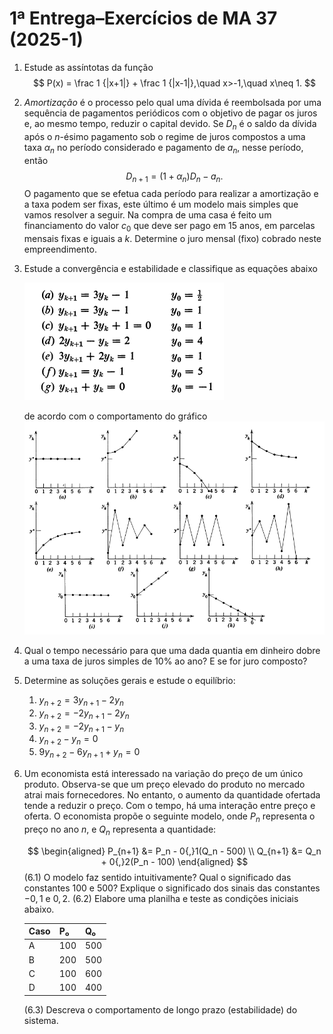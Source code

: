 # 1ª Entrega–Exercícios de MA 37 (2025-1)

1. Estude as assíntotas da função 
   $$
   P(x) = \frac 1 {|x+1|} + \frac 1 {|x-1|},\quad x>-1,\quad x\neq 1.
   $$

2. *Amortização* é o processo pelo qual uma dívida é reembolsada por uma sequência de pagamentos periódicos com o objetivo de pagar os juros e, ao mesmo tempo, reduzir o capital devido. Se $D_n$ é o saldo da dívida após o $n$-ésimo pagamento sob o regime de juros compostos a uma taxa $\alpha_n$ no período considerado e pagamento de $a_n$, nesse período, então 
   $$
   D_{n+1} = (1+\alpha_n)D_{n} - a_n.
   $$
   O pagamento que se efetua cada período para realizar a amortização e a taxa podem ser fixas, este último é um modelo mais simples que vamos resolver a seguir. Na compra de uma casa é feito um  financiamento do valor $c_0$ que deve ser pago em 15 anos, em parcelas mensais fixas e iguais a $k$. Determine o juro mensal (fixo) cobrado neste empreendimento.

3. Estude a convergência e estabilidade e classifique as equações abaixo

   ![dasd](./image-20250410175640097.png)

   de acordo com o comportamento do gráfico 
   ![image-20250410175905407](./image-20250410175905407.png)

4. Qual o tempo necessário para que uma dada quantia em dinheiro dobre a uma taxa de juros simples de 10% ao ano? E se for juro composto?
5. Determine as soluções gerais e estude o equilíbrio:

   1. $y_{n+2} = 3 y_{n+1}-2y_n$
   2. $y_{n+2} = -2y_{n+1}-2y_n$
   3. $y_{n+2} = -2y_{n+1}-y_n$
   4. $y_{n+2}-y_n=0$
   5. $9y_{n+2}-6y_{n+1}+y_n=0$


6. Um economista está interessado na variação do preço de um único produto. Observa-se que um preço elevado do produto no mercado atrai mais fornecedores. No entanto, o aumento da quantidade ofertada tende a reduzir o preço. Com o tempo, há uma interação entre preço e oferta. O economista propõe o seguinte modelo, onde $P_n$ representa o preço no ano $n$, e $Q_n$ representa a quantidade:
   
   $$
   \begin{aligned}
   P_{n+1} &= P_n - 0{,}1(Q_n - 500) \\
   Q_{n+1} &= Q_n + 0{,}2(P_n - 100)
   \end{aligned}
   $$
   (6.1) O modelo faz sentido intuitivamente? Qual o significado das constantes 100 e 500? Explique o significado dos sinais das constantes $-0{,}1$ e $0{,}2$.
   (6.2) Elabore uma planilha e teste as condições iniciais abaixo.
   
   
   | **Caso** | **P₀** | **Q₀** |
   |----------|--------|--------|
   | A        | 100    | 500    |
   | B        | 200    | 500    |
   | C        | 100    | 600    |
   | D        | 100    | 400    |

     (6.3)  Descreva o comportamento de longo prazo (estabilidade) do sistema.
   
   
   
   
   

